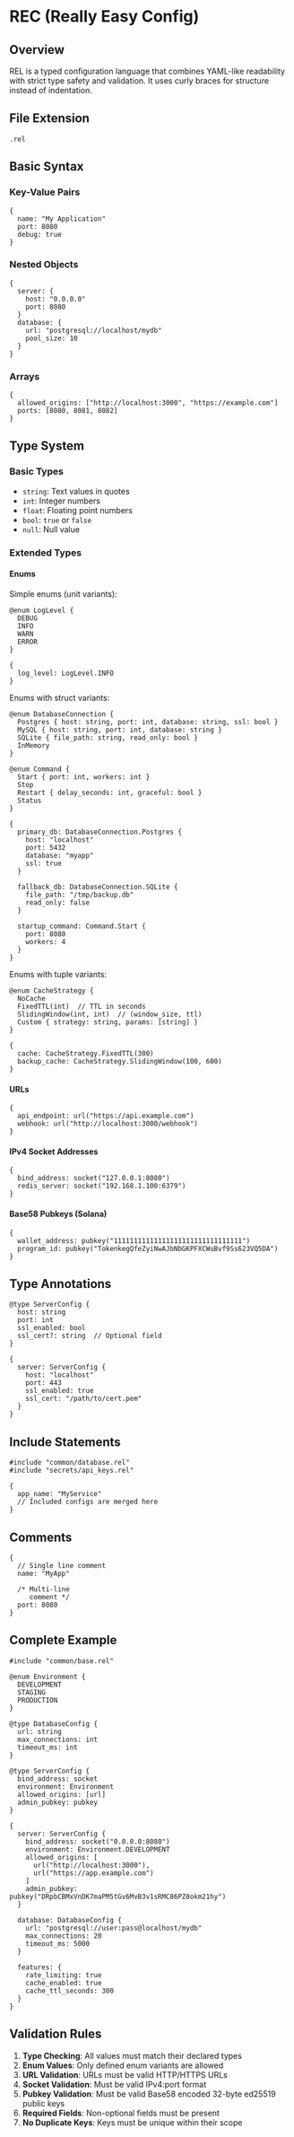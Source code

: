 # REC (Really Easy Config)

## Overview

REL is a typed configuration language that combines YAML-like readability with strict type safety and validation. It uses curly braces for structure instead of indentation.

## File Extension

`.rel`

## Basic Syntax

### Key-Value Pairs

```rel
{
  name: "My Application"
  port: 8080
  debug: true
}
```

### Nested Objects

```rel
{
  server: {
    host: "0.0.0.0"
    port: 8080
  }
  database: {
    url: "postgresql://localhost/mydb"
    pool_size: 10
  }
}
```

### Arrays

```rel
{
  allowed_origins: ["http://localhost:3000", "https://example.com"]
  ports: [8080, 8081, 8082]
}
```

## Type System

### Basic Types

- `string`: Text values in quotes
- `int`: Integer numbers
- `float`: Floating point numbers
- `bool`: `true` or `false`
- `null`: Null value

### Extended Types

#### Enums

Simple enums (unit variants):
```rel
@enum LogLevel {
  DEBUG
  INFO
  WARN
  ERROR
}

{
  log_level: LogLevel.INFO
}
```

Enums with struct variants:
```rel
@enum DatabaseConnection {
  Postgres { host: string, port: int, database: string, ssl: bool }
  MySQL { host: string, port: int, database: string }
  SQLite { file_path: string, read_only: bool }
  InMemory
}

@enum Command {
  Start { port: int, workers: int }
  Stop
  Restart { delay_seconds: int, graceful: bool }
  Status
}

{
  primary_db: DatabaseConnection.Postgres {
    host: "localhost"
    port: 5432
    database: "myapp"
    ssl: true
  }
  
  fallback_db: DatabaseConnection.SQLite {
    file_path: "/tmp/backup.db"
    read_only: false
  }
  
  startup_command: Command.Start {
    port: 8080
    workers: 4
  }
}
```

Enums with tuple variants:
```rel
@enum CacheStrategy {
  NoCache
  FixedTTL(int)  // TTL in seconds
  SlidingWindow(int, int)  // (window_size, ttl)
  Custom { strategy: string, params: [string] }
}

{
  cache: CacheStrategy.FixedTTL(300)
  backup_cache: CacheStrategy.SlidingWindow(100, 600)
}
```

#### URLs

```rel
{
  api_endpoint: url("https://api.example.com")
  webhook: url("http://localhost:3000/webhook")
}
```

#### IPv4 Socket Addresses

```rel
{
  bind_address: socket("127.0.0.1:8080")
  redis_server: socket("192.168.1.100:6379")
}
```

#### Base58 Pubkeys (Solana)

```rel
{
  wallet_address: pubkey("11111111111111111111111111111111")
  program_id: pubkey("TokenkegQfeZyiNwAJbNbGKPFXCWuBvf9Ss623VQ5DA")
}
```

## Type Annotations

```rel
@type ServerConfig {
  host: string
  port: int
  ssl_enabled: bool
  ssl_cert?: string  // Optional field
}

{
  server: ServerConfig {
    host: "localhost"
    port: 443
    ssl_enabled: true
    ssl_cert: "/path/to/cert.pem"
  }
}
```

## Include Statements

```rel
#include "common/database.rel"
#include "secrets/api_keys.rel"

{
  app_name: "MyService"
  // Included configs are merged here
}
```

## Comments

```rel
{
  // Single line comment
  name: "MyApp"
  
  /* Multi-line
     comment */
  port: 8080
}
```

## Complete Example

```rel
#include "common/base.rel"

@enum Environment {
  DEVELOPMENT
  STAGING
  PRODUCTION
}

@type DatabaseConfig {
  url: string
  max_connections: int
  timeout_ms: int
}

@type ServerConfig {
  bind_address: socket
  environment: Environment
  allowed_origins: [url]
  admin_pubkey: pubkey
}

{
  server: ServerConfig {
    bind_address: socket("0.0.0.0:8080")
    environment: Environment.DEVELOPMENT
    allowed_origins: [
      url("http://localhost:3000"),
      url("https://app.example.com")
    ]
    admin_pubkey: pubkey("DRpbCBMxVnDK7maPM5tGv6MvB3v1sRMC86PZ8okm21hy")
  }
  
  database: DatabaseConfig {
    url: "postgresql://user:pass@localhost/mydb"
    max_connections: 20
    timeout_ms: 5000
  }
  
  features: {
    rate_limiting: true
    cache_enabled: true
    cache_ttl_seconds: 300
  }
}
```

## Validation Rules

1. **Type Checking**: All values must match their declared types
2. **Enum Values**: Only defined enum variants are allowed
3. **URL Validation**: URLs must be valid HTTP/HTTPS URLs
4. **Socket Validation**: Must be valid IPv4:port format
5. **Pubkey Validation**: Must be valid Base58 encoded 32-byte ed25519 public keys
6. **Required Fields**: Non-optional fields must be present
7. **No Duplicate Keys**: Keys must be unique within their scope